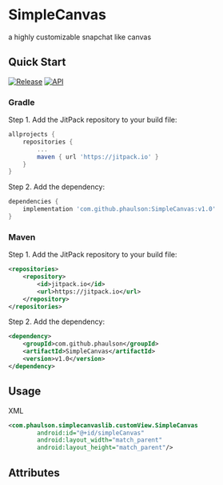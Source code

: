 # SimpleCanvas
a highly customizable snapchat like canvas

## Quick Start
<a href="https://jitpack.io/#phaulson/SimpleCanvas">![Release](https://jitpack.io/v/phaulson/SimpleCanvas.svg)</a>
<a href="https://android-arsenal.com/api?level=24">![API](https://img.shields.io/badge/API-24%2B-brightgreen.svg?style=flat)</a>
### Gradle
Step 1. Add the JitPack repository to your build file:
```gradle
allprojects {
    repositories {
        ...
        maven { url 'https://jitpack.io' }
    }
}
````
Step 2. Add the dependency:
```gradle
dependencies {
    implementation 'com.github.phaulson:SimpleCanvas:v1.0'
}
```
### Maven
Step 1. Add the JitPack repository to your build file:
```xml
<repositories>
    <repository>
        <id>jitpack.io</id>
        <url>https://jitpack.io</url>
    </repository>
</repositories>
````
Step 2. Add the dependency:
```xml
<dependency>
    <groupId>com.github.phaulson</groupId>
    <artifactId>SimpleCanvas</artifactId>
    <version>v1.0</version>
</dependency>
```

##  Usage

XML
```xml
<com.phaulson.simplecanvaslib.customView.SimpleCanvas
        android:id="@+id/simpleCanvas"
        android:layout_width="match_parent"
        android:layout_height="match_parent"/>
```

## Attributes


